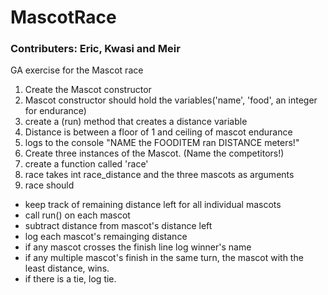 # MascotRace
### Contributers: Eric, Kwasi and Meir
GA exercise for the Mascot race


1. Create the Mascot constructor 
2. Mascot constructor should hold the variables('name', 'food', an integer for endurance)
3. create a (run) method that creates a distance variable 
  4. Distance is between a floor of 1 and ceiling of mascot endurance
  5. logs to the console "NAME the FOODITEM ran DISTANCE meters!"
6. Create three instances of the Mascot. (Name the competitors!)
7. create a function called 'race'
  8. race takes int race_distance and the three mascots as arguments
9. race should 
 - keep track of remaining distance left for all individual mascots
 - call run() on each mascot
 - subtract distance from mascot's distance left
 - log each mascot's remainging distance
 - if any mascot crosses the finish line log winner's name
 - if any multiple mascot's finish in the same turn, the mascot with the least distance, wins.
 - if there is a tie, log tie.
